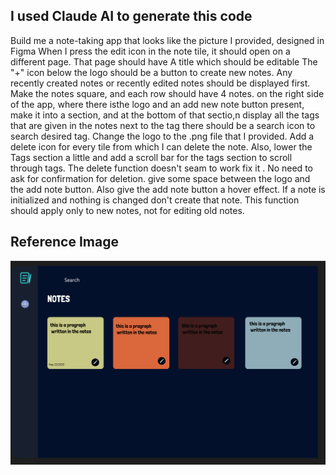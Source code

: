 ## I used Claude AI to generate this code
Build me a note-taking app that looks like the picture I provided, designed in Figma
When I press the edit icon in the note tile, it should open on a different page. That page should have A title which should be editable
The "+" icon below the logo should be a button to create new notes. Any recently created notes or recently edited notes should be displayed first.
Make the notes square, and each row should have 4 notes. on the right side of the app, where there isthe logo and an add new note button present, make it into a section, and at the bottom of that sectio,n display all the tags that are given in the notes
next to the tag there should be a search icon to search desired tag. Change the logo to the .png file that I provided.
Add a delete icon for every tile from which I can delete the note. Also, lower the Tags section a little and add a scroll bar for the tags section to scroll through tags.
The delete function doesn't seam to work fix it . No need to ask for confirmation for deletion.
give some space between the logo and the add note button. Also give the add note button a hover effect.
If a note is initialized and nothing is changed don't create that note. This function should apply only to new notes, not for editing old notes.

## Reference Image
  ![Alt text](ref.png)
